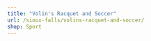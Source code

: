 ```yaml
---
title: "Volin's Racquet and Soccer"
url: /sioux-falls/volins-racquet-and-soccer/
shop: Sport
---
```

